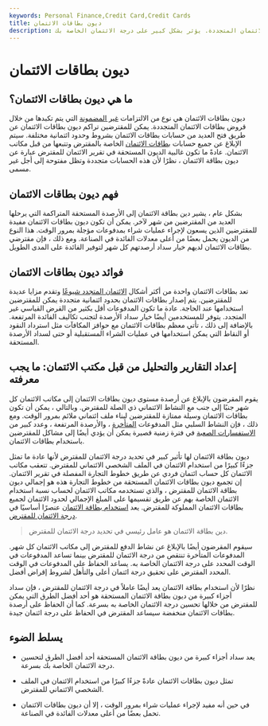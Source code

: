 ```yaml
---
keywords: Personal Finance,Credit Card,Credit Cards
title: ديون بطاقات الائتمان
description: ديون بطاقات الائتمان هي نوع من الالتزامات غير المضمونة التي يتم تكبدها من خلال قروض بطاقات الائتمان المتجددة. يؤثر بشكل كبير على درجة الائتمان الخاصة بك.
---
```


# ديون بطاقات الائتمان
## ما هي ديون بطاقات الائتمان؟

ديون بطاقات الائتمان هي نوع من الالتزامات [غير المضمونة](/unsecured) التي يتم تكبدها من خلال قروض بطاقات الائتمان المتجددة. يمكن للمقترضين تراكم ديون بطاقات الائتمان عن طريق فتح العديد من حسابات بطاقات الائتمان بشروط وحدود ائتمانية مختلفة. سيتم الإبلاغ عن جميع حسابات [بطاقات الائتمان](/creditcard) الخاصة بالمقترض وتتبعها من قبل مكاتب الائتمان. عادةً ما تكون غالبية الديون المستحقة في تقرير الائتمان للمقترض عبارة عن ديون بطاقة الائتمان ، نظرًا لأن هذه الحسابات متجددة وتظل مفتوحة إلى أجل غير مسمى.

## فهم ديون بطاقات الائتمان

بشكل عام ، يشير دين بطاقة الائتمان إلى الأرصدة المستحقة المتراكمة التي يرحلها العديد من المقترضين من شهر لآخر. يمكن أن تكون ديون بطاقات الائتمان مفيدة للمقترضين الذين يسعون لإجراء عمليات شراء بمدفوعات مؤجلة بمرور الوقت. هذا النوع من الديون يحمل بعضًا من أعلى معدلات الفائدة في الصناعة. ومع ذلك ، فإن مقترضي بطاقات الائتمان لديهم خيار سداد أرصدتهم كل شهر لتوفير الفائدة على المدى الطويل.

## فوائد ديون بطاقات الائتمان

تعد بطاقات الائتمان واحدة من أكثر أشكال [الائتمان المتجدد شيوعًا](/revolvingcredit) وتقدم مزايا عديدة للمقترضين. يتم إصدار بطاقات الائتمان بحدود ائتمانية متجددة يمكن للمقترضين استخدامها عند الحاجة. عادة ما تكون المدفوعات أقل بكثير من القرض القياسي غير المتجدد. يتوفر للمستخدمين أيضًا خيار سداد الأرصدة لتجنب تكاليف الفائدة المرتفعة. بالإضافة إلى ذلك ، تأتي معظم بطاقات الائتمان مع حوافز المكافآت مثل استرداد النقود أو النقاط التي يمكن استخدامها في عمليات الشراء المستقبلية أو حتى لسداد الأرصدة المستحقة.

## إعداد التقارير والتحليل من قبل مكتب الائتمان: ما يجب معرفته

يقوم المقرضون بالإبلاغ عن أرصدة مستوى ديون بطاقات الائتمان إلى مكاتب الائتمان كل شهر جنبًا إلى جنب مع النشاط الائتماني ذي الصلة للمقترض. وبالتالي ، يمكن أن تكون بطاقات الائتمان وسيلة ممتازة للمقترضين لبناء ملف ائتماني ملائم بمرور الوقت. ومع ذلك ، فإن النشاط السلبي مثل المدفوعات [المتأخرة](/delinquent) ، والأرصدة المرتفعة ، وعدد كبير من [الاستفسارات الصعبة](/hard-inquiry) في فترة زمنية قصيرة يمكن أن يؤدي أيضًا إلى مشاكل للمقترضين باستخدام بطاقات الائتمان.

ديون بطاقة الائتمان لها تأثير كبير في تحديد درجة الائتمان للمقترض لأنها عادة ما تمثل جزءًا كبيرًا من استخدام الائتمان في الملف الشخصي الائتماني للمقترض. تتعقب مكاتب الائتمان كل حساب ائتمان فردي عن طريق خطوط التجارة المفصلة في تقرير الائتمان. إن تجميع ديون بطاقات الائتمان المستحقة من خطوط التجارة هذه هو إجمالي ديون بطاقة الائتمان للمقترض ، والذي تستخدمه مكاتب الائتمان لحساب نسبة استخدام الائتمان الخاصة بهم عن طريق تقسيمها على المبلغ الإجمالي لحدود الائتمان لجميع بطاقات الائتمان المملوكة للمقترض. يعد [استخدام بطاقة الائتمان](/credit-utilization-rate) عنصرًا أساسيًا في [درجة الائتمان للمقترض](/credit_score).

> دين بطاقة الائتمان هو عامل رئيسي في تحديد درجة الائتمان للمقترض.

>

سيقوم المقرضون أيضًا بالإبلاغ عن نشاط الدفع للمقترض إلى مكاتب الائتمان كل شهر. المدفوعات المتأخرة تنتقص من درجة الائتمان للمقترض بينما تساعد المدفوعات في الوقت المحدد على درجة الائتمان الخاصة به. يساعد الحفاظ على المدفوعات في الوقت المحدد المقترض على تحقيق درجة ائتمان أعلى والتأهل لشروط إقراض أفضل.

نظرًا لأن استخدام بطاقة الائتمان يعد أيضًا عاملاً في درجة الائتمان للمقترض ، فإن سداد أجزاء كبيرة من ديون بطاقة الائتمان المستحقة هو أحد أفضل الطرق التي يمكن للمقترض من خلالها تحسين درجة الائتمان الخاصة به بسرعة. كما أن الحفاظ على أرصدة بطاقات الائتمان منخفضة سيساعد المقترض في الحفاظ على درجة ائتمان جيدة.

## يسلط الضوء

- يعد سداد أجزاء كبيرة من ديون بطاقة الائتمان المستحقة أحد أفضل الطرق لتحسين درجة الائتمان الخاصة بك بسرعة.

- تمثل ديون بطاقات الائتمان عادةً جزءًا كبيرًا من استخدام الائتمان في الملف الشخصي الائتماني للمقترض.

- في حين أنه مفيد لإجراء عمليات شراء بمرور الوقت ، إلا أن ديون بطاقات الائتمان تحمل بعضًا من أعلى معدلات الفائدة في الصناعة.

